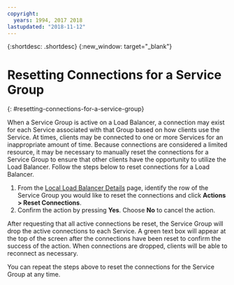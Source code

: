 ```yaml
---
copyright:
  years: 1994, 2017 2018
lastupdated: "2018-11-12"
---
```


{:shortdesc: .shortdesc}
{:new_window: target="_blank"}

# Resetting Connections for a Service Group
{: #resetting-connections-for-a-service-group}

When a Service Group is active on a Load Balancer, a connection may exist for each Service associated with that Group based on how clients use the Service. At times, clients may be connected to one or more Services for an inappropriate amount of time. Because connections are considered a limited resource, it may be necessary to manually reset the connections for a Service Group to ensure that other clients have the opportunity to utilize the Load Balancer. Follow the steps below to reset connections for a Load Balancer.

1. From the [Local Load Balancer Details](/docs/infrastructure/local-load-balancer?topic=local-load-balancer-viewing-local-load-balancer-details) page, identify the row of the Service Group you would like to reset the connections and click **Actions > Reset Connections**.
2. Confirm the action by pressing **Yes**. Choose **No** to cancel the action.

After requesting that all active connections be reset, the Service Group will drop the active connections to each Service. A green text box will appear at the top of the screen after the connections have been reset to confirm the success of the action. When connections are dropped, clients will be able to reconnect as necessary. 

You can repeat the steps above to reset the connections for the Service Group at any time.